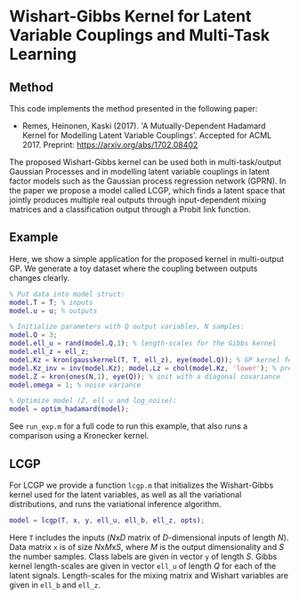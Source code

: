 # Wishart-Gibbs Kernel for Latent Variable Couplings and Multi-Task Learning

## Method

This code implements the method presented in the following paper:

 * Remes, Heinonen, Kaski (2017). 'A Mutually-Dependent Hadamard Kernel for Modelling Latent Variable Couplings'. Accepted for ACML 2017. Preprint: https://arxiv.org/abs/1702.08402

The proposed Wishart-Gibbs kernel can be used both in multi-task/output Gaussian Processes and in modelling latent variable couplings in latent factor models such as the Gaussian process regression network (GPRN). In the paper we propose a model called LCGP, which finds a latent space that jointly produces multiple real outputs through input-dependent mixing matrices and a classification output through a Probit link function.

## Example

Here, we show a simple application for the proposed kernel in multi-output GP. We generate a toy dataset where the coupling between outputs changes clearly.

```matlab
% Put data into model struct:
model.T = T; % inputs
model.u = u; % outputs

% Initialize parameters with Q output variables, N samples:
model.Q = 3;
model.ell_u = rand(model.Q,1); % length-scales for the Gibbs kernel
model.ell_z = ell_z;
model.Kz = kron(gausskernel(T, T, ell_z), eye(model.Q)); % GP kernel for Wishart variables Z
model.Kz_inv = inv(model.Kz); model.Lz = chol(model.Kz, 'lower'); % pre-compute these
model.Z = kron(ones(N,1), eye(Q)); % init with a diagonal covariance
model.omega = 1; % noise variance

% Optimize model (Z, ell_u and log_noise):
model = optim_hadamard(model); 
```

See `run_exp.m` for a full code to run this example, that also runs a comparison using a Kronecker kernel.

## LCGP

For LCGP we provide a function `lcgp.m` that initializes the Wishart-Gibbs kernel used for the latent variables, as well as all the variational distributions, and runs the variational inference algorithm.

```matlab
model = lcgp(T, x, y, ell_u, ell_b, ell_z, opts);
```

Here `T` includes the inputs (*N*x*D* matrix of *D*-dimensional inputs of length *N*). Data matrix `x` is of size *N*x*M*x*S*, where *M* is the output dimensionality and *S* the number samples. Class labels are given in vector `y` of length *S*. Gibbs kernel length-scales are given in vector `ell_u` of length *Q* for each of the latent signals. Length-scales for the mixing matrix and Wishart variables are given in `ell_b` and `ell_z`.
